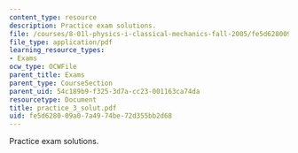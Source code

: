 ```yaml
---
content_type: resource
description: Practice exam solutions.
file: /courses/8-01l-physics-i-classical-mechanics-fall-2005/fe5d628009a07a4974be72d355bb2d68_practice_3_solut.pdf
file_type: application/pdf
learning_resource_types:
- Exams
ocw_type: OCWFile
parent_title: Exams
parent_type: CourseSection
parent_uid: 54c189b9-f325-3d7a-cc23-001163ca74da
resourcetype: Document
title: practice_3_solut.pdf
uid: fe5d6280-09a0-7a49-74be-72d355bb2d68
---
```

Practice exam solutions.

